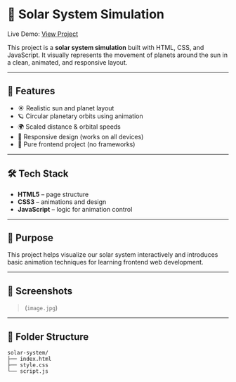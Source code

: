 # 🌌 Solar System Simulation

Live Demo: [ View Project](https://solar-system-henna-alpha.vercel.app)

This project is a **solar system simulation** built with HTML, CSS, and JavaScript. It visually represents the movement of planets around the sun in a clean, animated, and responsive layout.

---

## 🚀 Features

- ☀️ Realistic sun and planet layout
- 🪐 Circular planetary orbits using animation
- 🌍 Scaled distance & orbital speeds
- 📱 Responsive design (works on all devices)
- 🌙 Pure frontend project (no frameworks)

---

## 🛠️ Tech Stack

- **HTML5** – page structure
- **CSS3** – animations and design
- **JavaScript** – logic for animation control

---

## 🎯 Purpose

This project helps visualize our solar system interactively and introduces basic animation techniques for learning frontend web development.

---

## 📸 Screenshots

> (`image.jpg`)

---

## 📁 Folder Structure

```plaintext
solar-system/
├── index.html
├── style.css
└── script.js
